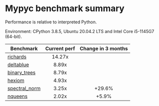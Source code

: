 # Mypyc benchmark summary

Performance is relative to interpreted Python.

Environment: CPython 3.8.5, Ubuntu 20.04.2 LTS and Intel Core i5-1145G7 (64-bit).

| Benchmark | Current perf | Change in 3 months |
| --- | :---: | :---: |
| [richards](benchmarks/richards.md) | 14.27x |  |
| [deltablue](benchmarks/deltablue.md) | 8.89x |  |
| [binary_trees](benchmarks/binary_trees.md) | 8.79x |  |
| [hexiom](benchmarks/hexiom.md) | 4.93x |  |
| [spectral_norm](benchmarks/spectral_norm.md) | 3.25x | +29.6% |
| [nqueens](benchmarks/nqueens.md) | 2.02x | +5.9% |
